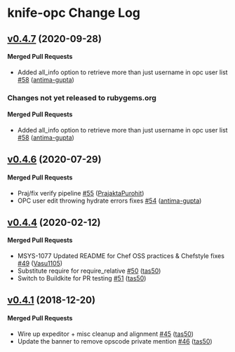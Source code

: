 # knife-opc Change Log

<!-- latest_release 0.4.7 -->
## [v0.4.7](https://github.com/chef/knife-opc/tree/v0.4.7) (2020-09-28)

#### Merged Pull Requests
- Added all_info option to retrieve more than just username in opc user list [#58](https://github.com/chef/knife-opc/pull/58) ([antima-gupta](https://github.com/antima-gupta))
<!-- latest_release -->

<!-- release_rollup since=0.4.6 -->
### Changes not yet released to rubygems.org

#### Merged Pull Requests
- Added all_info option to retrieve more than just username in opc user list [#58](https://github.com/chef/knife-opc/pull/58) ([antima-gupta](https://github.com/antima-gupta)) <!-- 0.4.7 -->
<!-- release_rollup -->

<!-- latest_stable_release -->
## [v0.4.6](https://github.com/chef/knife-opc/tree/v0.4.6) (2020-07-29)

#### Merged Pull Requests
- Praj/fix verify pipeline [#55](https://github.com/chef/knife-opc/pull/55) ([PrajaktaPurohit](https://github.com/PrajaktaPurohit))
- OPC user edit throwing hydrate errors fixes [#54](https://github.com/chef/knife-opc/pull/54) ([antima-gupta](https://github.com/antima-gupta))
<!-- latest_stable_release -->

## [v0.4.4](https://github.com/chef/knife-opc/tree/v0.4.4) (2020-02-12)

#### Merged Pull Requests
- MSYS-1077 Updated README for Chef OSS practices &amp; Chefstyle fixes [#49](https://github.com/chef/knife-opc/pull/49) ([Vasu1105](https://github.com/Vasu1105))
- Substitute require for require_relative [#50](https://github.com/chef/knife-opc/pull/50) ([tas50](https://github.com/tas50))
- Switch to Buildkite for PR testing [#51](https://github.com/chef/knife-opc/pull/51) ([tas50](https://github.com/tas50))

## [v0.4.1](https://github.com/chef/knife-opc/tree/v0.4.1) (2018-12-20)

#### Merged Pull Requests
- Wire up expeditor + misc cleanup and alignment [#45](https://github.com/chef/knife-opc/pull/45) ([tas50](https://github.com/tas50))
- Update the banner to remove opscode private mention [#46](https://github.com/chef/knife-opc/pull/46) ([tas50](https://github.com/tas50))